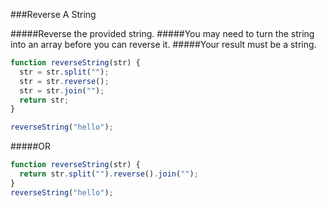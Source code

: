 ###Reverse A String

#####Reverse the provided string.
#####You may need to turn the string into an array before you can reverse it.
#####Your result must be a string.

``` javascript
function reverseString(str) {
  str = str.split("");
  str = str.reverse();
  str = str.join("");
  return str;
}

reverseString("hello");
```

#####OR

```javascript
function reverseString(str) {
  return str.split("").reverse().join("");
}
reverseString("hello");
```

